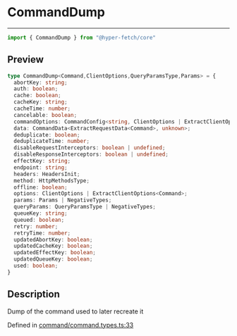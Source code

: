 

# CommandDump

<div class="api-docs__separator" data-reactroot="">

---

</div><div class="api-docs__import" data-reactroot="">

```ts
import { CommandDump } from "@hyper-fetch/core"
```

</div><div class="api-docs__section">

## Preview

</div><div class="api-docs__preview type">

```ts
type CommandDump<Command,ClientOptions,QueryParamsType,Params> = {
  abortKey: string; 
  auth: boolean; 
  cache: boolean; 
  cacheKey: string; 
  cacheTime: number; 
  cancelable: boolean; 
  commandOptions: CommandConfig<string, ClientOptions | ExtractClientOptions<Command>>; 
  data: CommandData<ExtractRequestData<Command>, unknown>; 
  deduplicate: boolean; 
  deduplicateTime: number; 
  disableRequestInterceptors: boolean | undefined; 
  disableResponseInterceptors: boolean | undefined; 
  effectKey: string; 
  endpoint: string; 
  headers: HeadersInit; 
  method: HttpMethodsType; 
  offline: boolean; 
  options: ClientOptions | ExtractClientOptions<Command>; 
  params: Params | NegativeTypes; 
  queryParams: QueryParamsType | NegativeTypes; 
  queueKey: string; 
  queued: boolean; 
  retry: number; 
  retryTime: number; 
  updatedAbortKey: boolean; 
  updatedCacheKey: boolean; 
  updatedEffectKey: boolean; 
  updatedQueueKey: boolean; 
  used: boolean; 
}
```

</div><div class="api-docs__section">

## Description

</div><div class="api-docs__description"><span class="api-docs__do-not-parse">

Dump of the command used to later recreate it

</span></div><p class="api-docs__definition">

Defined in [command/command.types.ts:33](https://github.com/BetterTyped/hyper-fetch/blob/479dcad6/packages/core/src/command/command.types.ts#L33)

</p>